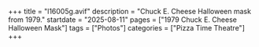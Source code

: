 +++
title = "l16005g.avif"
description = "Chuck E. Cheese Halloween mask from 1979."
startdate = "2025-08-11"
pages = ["1979 Chuck E. Cheese Halloween Mask"]
tags = ["Photos"]
categories = ["Pizza Time Theatre"]
+++
